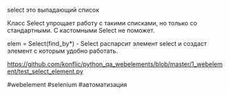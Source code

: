 select это выпадающий список

Класс Select упрощает работу с такими списками, но только со стандартными. С кастомными Select не поможет.

elem = Select(find_by*) - Select распарсит элемент select и создаст элемент с которым удобно работать.

https://github.com/konflic/python_qa_webelements/blob/master/1_webelement/test_select_element.py

#webelement
#selenium
#автоматизация 